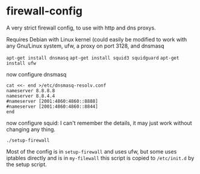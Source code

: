 firewall-config
===============

A very strict firewall config, to use with http and dns proxys.

Requires Debian with Linux kernel (could easily be modified to work with any Gnu/Linux system, ufw, a proxy on port 3128, and dnsmasq

`apt-get install dnsmasq`
`apt-get install squid3 squidguard`
`apt-get install ufw`

now configure dnsmasq

    cat <<- end >/etc/dnsmasq-resolv.conf
    nameserver 8.8.8.8
    nameserver 8.8.4.4
    #nameserver [2001:4860:4860::8888]
    #nameserver [2001:4860:4860::8844]
    end

now configure squid: I can't remember the details, it may just work without changing any thing.

`./setup-firewall`

Most of the config is in `setup-firewall` and uses ufw, but some uses iptables directly and is in `my-filewall` this script is copied to `/etc/init.d` by the setup script.
